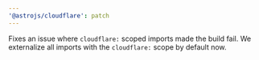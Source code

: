 ```yaml
---
'@astrojs/cloudflare': patch
---
```


Fixes an issue where `cloudflare:` scoped imports made the build fail. We externalize all imports with the `cloudflare:` scope by default now.
